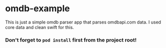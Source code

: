 # omdb-example

This is just a simple omdb parser app that parses omdbapi.com data. I used core data and clean swift for this. 
### Don't forget to `pod install` first from the project root!
